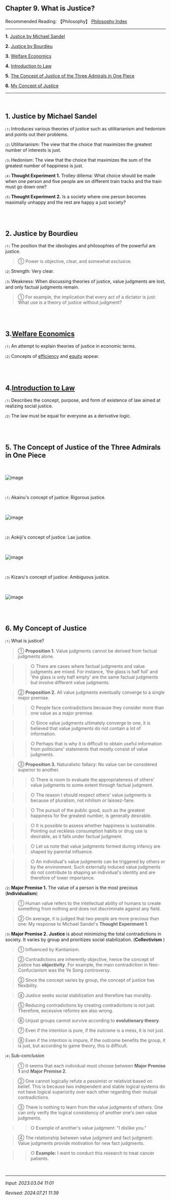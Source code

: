 ## **Chapter 9. What is Justice?**

Recommended Reading: 【Philosophy】 [Philosophy Index](https://jb243.github.io/pages/482)

---

**1.** [Justice by Michael Sandel](#1-justice-by-michael-sandel)

**2.** [Justice by Bourdieu](#2-justice-by-bourdieu)

**3.** [Welfare Economics](#3-welfare-economics)

**4.** [Introduction to Law](#4-introduction-to-law)

**5.** [The Concept of Justice of the Three Admirals in One Piece](#5-the-concept-of-justice-of-the-three-admirals-in-one-piece)

**6.** [My Concept of Justice](#6-my-concept-of-justice)

---

<br>

## **1\. Justice by Michael Sandel** 

⑴ Introduces various theories of justice such as utilitarianism and hedonism and points out their problems.

⑵ Utilitarianism: The view that the choice that maximizes the greatest number of interests is just.

⑶ Hedonism: The view that the choice that maximizes the sum of the greatest number of happiness is just.

⑷ **Thought Experiment 1.** Trolley dillema: What choice should be made when one person and five people are on different train tracks and the train must go down one?

⑸ **Thought Experiment 2.** Is a society where one person becomes maximally unhappy and the rest are happy a just society?

<br>

<br>

## **2\. Justice by Bourdieu**

⑴ The position that the ideologies and philosophies of the powerful are justice.

> ① Power is objective, clear, and somewhat exclusive.

⑵ Strength: Very clear.

⑶ Weakness: When discussing theories of justice, value judgments are lost, and only factual judgments remain.

> ① For example, the implication that every act of a dictator is just: What use is a theory of justice without judgment?

<br>

<br>

## **3.[Welfare Economics](https://jb243.github.io/pages/2044)**

⑴ An attempt to explain theories of justice in economic terms.

⑵ Concepts of [efficiency](https://jb243.github.io/pages/2044) and [equity](https://jb243.github.io/pages/2044) appear.

<br>

<br>

## **4.[Introduction to Law](https://jb243.github.io/pages/1733)**

⑴ Describes the concept, purpose, and form of existence of law aimed at realizing social justice.

⑵ The law must be equal for everyone as a derivative logic.

<br>

<br>

## **5\. The Concept of Justice of the Three Admirals in One Piece**

<br>

![image](https://github.com/JB243/jb243.github.io/assets/55747737/0e08446a-cacc-4e4b-9ad3-11e512856c85)

<br>

⑴ Akainu's concept of justice: Rigorous justice.

<br>

![image](https://github.com/JB243/jb243.github.io/assets/55747737/37e9419e-8844-405f-97ed-f657548f5482)

<br>

⑵ Aokiji's concept of justice: Lax justice.

<br>

![image](https://github.com/JB243/jb243.github.io/assets/55747737/cf081932-46a4-4429-865e-cf3b84464723)

<br>

⑶ Kizaru's concept of justice: Ambiguous justice.

<br>

![image](https://github.com/JB243/jb243.github.io/assets/55747737/11307cb9-4d24-4984-b784-927ac6b54a03)

<br>

<br>

## **6\. My Concept of Justice**

⑴ What is justice?

> ① **Proposition 1.** Value judgments cannot be derived from factual judgments alone.

>> ○ There are cases where factual judgments and value judgments are mixed. For instance, 'the glass is half full' and 'the glass is only half empty' are the same factual judgments but involve different value judgments.

> ② **Proposition 2.** All value judgments eventually converge to a single major premise.

>> ○ People face contradictions because they consider more than one value as a major premise.

>> ○ Since value judgments ultimately converge to one, it is believed that value judgments do not contain a lot of information.

>> ○ Perhaps that is why it is difficult to obtain useful information from politicians' statements that mostly consist of value judgments.

> ③ **Proposition 3.** Naturalistic fallacy: No value can be considered superior to another.

>> ○ There is room to evaluate the appropriateness of others' value judgments to some extent through factual judgment.  

>> ○ The reason I should respect others' value judgments is because of pluralism, not nihilism or laissez-faire.  

>> ○ The pursuit of the public good, such as the greatest happiness for the greatest number, is generally desirable.  

>> ○ It is possible to assess whether happiness is sustainable. Pointing out reckless consumption habits or drug use is desirable, as it falls under factual judgment.  

>> ○ Let us note that value judgments formed during infancy are shaped by parental influence.  

>> ○ An individual's value judgments can be triggered by others or by the environment. Such externally induced value judgments do not contribute to shaping an individual's identity and are therefore of lower importance.  

⑵ **Major Premise 1.** The value of a person is the most precious (**Individualism**)

> ① Human value refers to the intellectual ability of humans to create something from nothing and does not discriminate against any field.

> ② On average, it is judged that two people are more precious than one: My response to Michael Sandel's **Thought Experiment 1**.

⑶ **Major Premise 2.** **Justice** is about minimizing the total contradictions in society. It varies by group and prioritizes social stabilization. (**Collectivism** )

> ① Influenced by Kantianism.

> ② Contradictions are inherently objective, hence the concept of justice has **objectivity**. For example, the main contradiction in Neo-Confucianism was the Ye Song controversy.

> ③ Since the concept varies by group, the concept of justice has flexibility.

> ④ Justice seeks social stabilization and therefore has morality.

> ⑤ Reducing contradictions by creating contradictions is not just. Therefore, excessive reforms are also wrong.

> ⑥ Unjust groups cannot survive according to **evolutionary theory**.

> ⑦ Even if the intention is pure, if the outcome is a mess, it is not just.

> ⑧ Even if the intention is impure, if the outcome benefits the group, it is just, but according to game theory, this is difficult.

⑷ Sub-conclusion

> ① It seems that each individual must choose between **Major Premise 1** and **Major Premise 2**.

> ② One cannot logically refute a pessimist or relativist based on belief. This is because two independent and stable logical systems do not have logical superiority over each other regarding their mutual contradictions.

> ③ There is nothing to learn from the value judgments of others. One can only verify the logical consistency of another one's own value judgments.

>> ○ Example of another's value judgment: "I dislike you."

> ④ The relationship between value judgment and fact judgment: Value judgments provide motivation for new fact judgments.

>> ○ **Example:** I want to conduct this research to treat cancer patients.

<br>

---

_Input: 2023.03.04 11:01_

_Revised: 2024.07.21 11:39_

